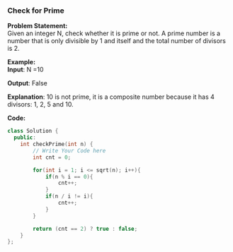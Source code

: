 ### Check for Prime

**Problem Statement:** <br/>
Given an integer N, check whether it is prime or not. A prime number is a number that is only divisible by 1 and itself and the total number of divisors is 2.

**Example:** <br/>
**Input**: N =10

**Output**: False

**Explanation**: 10 is not prime, it is a composite number because it has 4 divisors: 1, 2, 5 and 10.

**Code:** 
```cpp
class Solution {
  public:
    int checkPrime(int n) {
        // Write Your Code here
        int cnt = 0;

        for(int i = 1; i <= sqrt(n); i++){
            if(n % i == 0){
                cnt++;
            }
            if(n / i != i){
                cnt++;
            }
        }

        return (cnt == 2) ? true : false;
    }
};
```